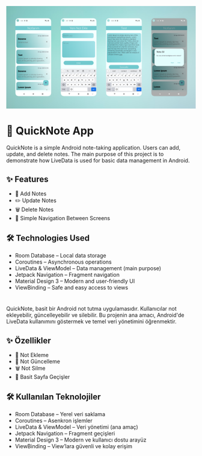 ![image_alt](https://github.com/altanbkoc/QuickNote/blob/8b706c67237d3485855c05e158fcfac7f919ed1d/screenshot.png)

# 📝 QuickNote App

QuickNote is a simple Android note-taking application.
Users can add, update, and delete notes. The main purpose of this project is to demonstrate how LiveData is used for basic data management in Android.


## ✨ Features
- 📌 Add Notes
- ✏️ Update Notes
- 🗑 Delete Notes
- 🔄 Simple Navigation Between Screens



## 🛠 Technologies Used

- Room Database – Local data storage
- Coroutines – Asynchronous operations
- LiveData & ViewModel – Data management (main purpose)
- Jetpack Navigation – Fragment navigation
- Material Design 3 – Modern and user-friendly UI
- ViewBinding – Safe and easy access to views


#

QuickNote, basit bir Android not tutma uygulamasıdır.
Kullanıcılar not ekleyebilir, güncelleyebilir ve silebilir. Bu projenin ana amacı, Android'de LiveData kullanımını göstermek ve temel veri yönetimini öğrenmektir.


## ✨ Özellikler
- 📌 Not Ekleme
- 📸 Not Güncelleme
- 🗑 Not Silme
- 🔄 Basit Sayfa Geçişler

## 🛠 Kullanılan Teknolojiler

- Room Database – Yerel veri saklama
- Coroutines – Asenkron işlemler
- LiveData & ViewModel – Veri yönetimi (ana amaç)
- Jetpack Navigation – Fragment geçişleri
- Material Design 3 – Modern ve kullanıcı dostu arayüz
- ViewBinding – View’lara güvenli ve kolay erişim


   

